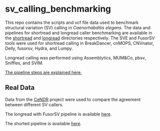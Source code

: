 # sv_calling_benchmarking

This repo contains the scripts and vcf file data used to benchmark structural variation (SV) calling in *Caenorhabditis elegans*. The data and pipelines for shortread and longread caller benchmarking are available in the [shortread](shortread/) and [longread](longread/) directories respectively.  The SVE and FusorSV tools were used for shortread calling in BreakDancer, cnMOPS, CNVnator, Delly, fusorsv, Hydra, and Lumpy. 

Longread calling was performed using Assemblytics, MUM&Co, pbsv, Sniffles, and SVIM.

[The pipeline steps are explained here.](shortread/pipeline_explanation.md)

## Real Data

Data from the [CeNDR](https://www.elegansvariation.org/) project were used to compare the agreement between different SV callers.

The longread with FusorSV pipeline is available [here](real_data/longread_fusorsv).

The shorted pipeline is available [here](real_data/shortread).


